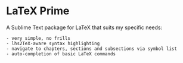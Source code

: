 # LaTeX Prime

A Sublime Text package for LaTeX that suits my specific needs:

	- very simple, no frills
	- lhs2TeX-aware syntax highlighting
	- navigate to chapters, sections and subsections via symbol list
	- auto-completion of basic LaTeX commands
